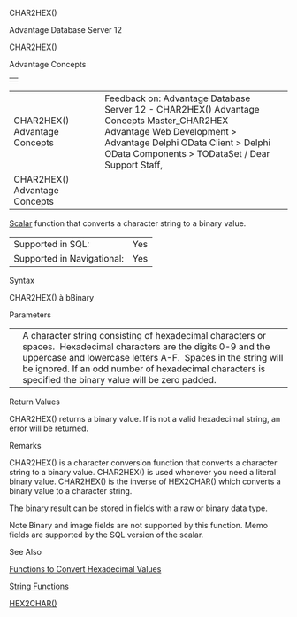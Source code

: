 CHAR2HEX()




Advantage Database Server 12  

CHAR2HEX()

Advantage Concepts

|  |
| --- |
|  |

|  |  |  |  |  |
| --- | --- | --- | --- | --- |
| CHAR2HEX()  Advantage Concepts |  |  | Feedback on: Advantage Database Server 12 - CHAR2HEX() Advantage Concepts Master\_CHAR2HEX Advantage Web Development > Advantage Delphi OData Client > Delphi OData Components > TODataSet / Dear Support Staff, |  |
| CHAR2HEX()  Advantage Concepts |  |  |  |  |

[Scalar](master_supported_scalar_functions.htm) function that converts a character string to a binary value.

|  |  |
| --- | --- |
| Supported in SQL: | Yes |
| Supported in Navigational: | Yes |

Syntax

CHAR2HEX(<cHexadecimal>) à bBinary

Parameters

|  |  |
| --- | --- |
| <cHexadecimal> | A character string consisting of hexadecimal characters or spaces.  Hexadecimal characters are the digits 0-9 and the uppercase and lowercase letters A-F.  Spaces in the string will be ignored. If an odd number of hexadecimal characters is specified the binary value will be zero padded. |

Return Values

CHAR2HEX() returns a binary value. If <cHexadecimal> is not a valid hexadecimal string, an error will be returned.

Remarks

CHAR2HEX() is a character conversion function that converts a character string to a binary value. CHAR2HEX() is used whenever you need a literal binary value. CHAR2HEX() is the inverse of HEX2CHAR() which converts a binary value to a character string.

The binary result can be stored in fields with a raw or binary data type.

Note Binary and image fields are not supported by this function. Memo fields are supported by the SQL version of the scalar.

See Also

[Functions to Convert Hexadecimal Values](master_functions_to_convert_hexadecim.htm)

[String Functions](master_string_functions.htm)

[HEX2CHAR()](master_hex2char.htm)